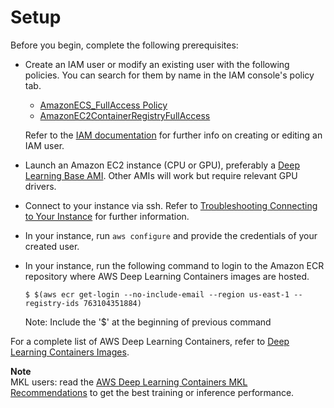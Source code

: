 # Setup<a name="deep-learning-containers-ec2-setup"></a>

Before you begin, complete the following prerequisites:
+ Create an IAM user or modify an existing user with the following policies\. You can search for them by name in the IAM console's policy tab\. 
  +  [AmazonECS\_FullAccess Policy](https://console.aws.amazon.com/iam/home?region=us-east-1#/policies/arn%3Aaws%3Aiam%3A%3Aaws%3Apolicy%2FAmazonECS_FullAccess) 
  +  [AmazonEC2ContainerRegistryFullAccess](https://console.aws.amazon.com/iam/home?region=us-east-1#/policies/arn:aws:iam::aws:policy/AmazonEC2ContainerRegistryFullAccess) 

  Refer to the [IAM documentation](https://docs.aws.amazon.com/IAM/latest/UserGuide/access_policies_manage-attach-detach.html) for further info on creating or editing an IAM user\.
+ Launch an Amazon EC2 instance \(CPU or GPU\), preferably a [Deep Learning Base AMI](overview-base.md)\. Other AMIs will work but require relevant GPU drivers\.
+ Connect to your instance via ssh\. Refer to [Troubleshooting Connecting to Your Instance](https://docs.aws.amazon.com/AWSEC2/latest/UserGuide/TroubleshootingInstancesConnecting.html) for further information\. 
+ In your instance, run `aws configure` and provide the credentials of your created user\.
+ In your instance, run the following command to login to the Amazon ECR repository where AWS Deep Learning Containers images are hosted\.

  ```
  $ $(aws ecr get-login --no-include-email --region us-east-1 --registry-ids 763104351884)
  ```

  Note: Include the '$' at the beginning of previous command

For a complete list of AWS Deep Learning Containers, refer to [Deep Learning Containers Images](deep-learning-containers-images.md)\. 

**Note**  
MKL users: read the [AWS Deep Learning Containers MKL Recommendations](deep-learning-containers-mkl.md) to get the best training or inference performance\.
